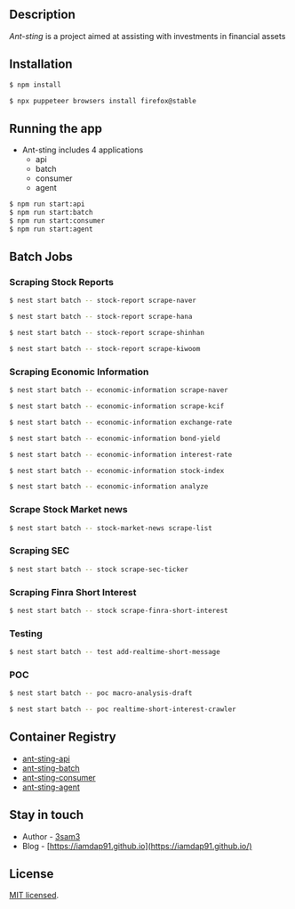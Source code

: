 ## Description

_Ant-sting_ is a project aimed at assisting with investments in financial assets

## Installation

```bash
$ npm install
```

```bash
$ npx puppeteer browsers install firefox@stable
```

## Running the app

- Ant-sting includes 4 applications
  - api
  - batch
  - consumer
  - agent

```bash
$ npm run start:api
$ npm run start:batch
$ npm run start:consumer
$ npm run start:agent
```

## Batch Jobs

### Scraping Stock Reports

```bash
$ nest start batch -- stock-report scrape-naver
```

```bash
$ nest start batch -- stock-report scrape-hana
```

```bash
$ nest start batch -- stock-report scrape-shinhan
```

```bash
$ nest start batch -- stock-report scrape-kiwoom
```

### Scraping Economic Information

```bash
$ nest start batch -- economic-information scrape-naver
```

```bash
$ nest start batch -- economic-information scrape-kcif
```

```bash
$ nest start batch -- economic-information exchange-rate
```

```bash
$ nest start batch -- economic-information bond-yield
```

```bash
$ nest start batch -- economic-information interest-rate
```

```bash
$ nest start batch -- economic-information stock-index
```

```bash
$ nest start batch -- economic-information analyze
```

### Scrape Stock Market news

```bash
$ nest start batch -- stock-market-news scrape-list
```

### Scraping SEC

```bash
$ nest start batch -- stock scrape-sec-ticker
```

### Scraping Finra Short Interest

```bash
$ nest start batch -- stock scrape-finra-short-interest
```

### Testing

```bash
$ nest start batch -- test add-realtime-short-message
```

### POC

```bash
$ nest start batch -- poc macro-analysis-draft
```

```bash
$ nest start batch -- poc realtime-short-interest-crawler
```

## Container Registry
- [ant-sting-api](https://hub.docker.com/r/iamdap91/ant-sting-api)
- [ant-sting-batch](https://hub.docker.com/r/iamdap91/ant-sting-batch)
- [ant-sting-consumer](https://hub.docker.com/r/iamdap91/ant-sting-consumer)
- [ant-sting-agent](https://hub.docker.com/r/iamdap91/ant-sting-agent)

## Stay in touch

- Author - [3sam3]()
- Blog - [https://iamdap91.github.io](https://iamdap91.github.io/)

## License

[MIT licensed](LICENSE).
